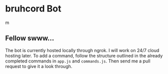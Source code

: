 # bruhcord Bot
m

## Fellow swww...
The bot is currently hosted locally through ngrok. I will work on 24/7 cloud hosting later.
To add a command, follow the structure outlined in the already completed commands in ```app.js``` and ```commands.js```. Then send me a pull request to give it a look through.
